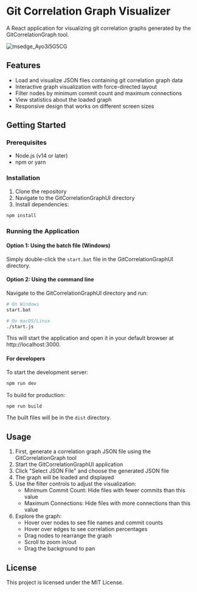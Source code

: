 # Git Correlation Graph Visualizer

A React application for visualizing git correlation graphs generated by the GitCorrelationGraph tool.

![msedge_Ayo3i5G5CG](https://github.com/user-attachments/assets/283d18fa-424d-44db-b886-3648124984e3)

## Features

- Load and visualize JSON files containing git correlation graph data
- Interactive graph visualization with force-directed layout
- Filter nodes by minimum commit count and maximum connections
- View statistics about the loaded graph
- Responsive design that works on different screen sizes

## Getting Started

### Prerequisites

- Node.js (v14 or later)
- npm or yarn

### Installation

1. Clone the repository
2. Navigate to the GitCorrelationGraphUI directory
3. Install dependencies:

```bash
npm install
```

### Running the Application

#### Option 1: Using the batch file (Windows)

Simply double-click the `start.bat` file in the GitCorrelationGraphUI directory.

#### Option 2: Using the command line

Navigate to the GitCorrelationGraphUI directory and run:

```bash
# On Windows
start.bat

# On macOS/Linux
./start.js
```

This will start the application and open it in your default browser at http://localhost:3000.

#### For developers

To start the development server:

```bash
npm run dev
```

To build for production:

```bash
npm run build
```

The built files will be in the `dist` directory.

## Usage

1. First, generate a correlation graph JSON file using the GitCorrelationGraph tool
2. Start the GitCorrelationGraphUI application
3. Click "Select JSON File" and choose the generated JSON file
4. The graph will be loaded and displayed
5. Use the filter controls to adjust the visualization:
   - Minimum Commit Count: Hide files with fewer commits than this value
   - Maximum Connections: Hide files with more connections than this value
6. Explore the graph:
   - Hover over nodes to see file names and commit counts
   - Hover over edges to see correlation percentages
   - Drag nodes to rearrange the graph
   - Scroll to zoom in/out
   - Drag the background to pan

## License

This project is licensed under the MIT License.
